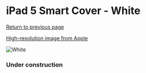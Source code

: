 # iPad 5 Smart Cover - White

[Return to previous page](/ipad_air)

[High-resolution image from Apple](https://store.storeimages.cdn-apple.com/8756/as-images.apple.com/is/MQ4M2?wid=4500&hei=4500&fmt=png)

<div style="width: 384px"><img src="/everysource/MQ4M2.png" alt="White"></div>

### Under construction
